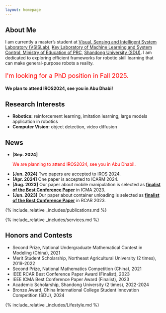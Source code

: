 ```yaml
---
layout: homepage
---
```


## About Me

I am currently a master’s student at [Visual, Sensing and Intelligent System Laboratory (VSISLab)](http://www.vsislab.com/), [Key Laboratory of Machine Learning and System Control, Ministry of Education of PRC](https://misc.sdu.edu.cn/), [Shandong University (SDU)](https://www.sdu.edu.cn/). I am dedicated to exploring efficient frameworks for robotic skill learning that can make general-purpose robots a reality.

<p style="color: red;font-size: 20px;">I'm looking for a PhD position in Fall 2025.</p>

**We plan to attend IROS2024, see you in Abu Dhabi!**

## Research Interests

- **Robotics:** reinforcement learning, imitation learning, large models application in robotics
- **Computer Vision:** object detection, video diffusion


## News
- **[Sep. 2024]** <p style="color: red;">We are planning to attend IROS2024, see you in Abu Dhabi!.</p>
- **[Jun. 2024]** Two papers are accepted to IROS 2024.
- **[Apr. 2024]** One paper is accepted to ICARM 2024.
- **[Aug. 2023]** Our paper about mobile manipulation is selected as [**finalist of the Best Conference Paper**](https://edisiondyli.github.io/assets/files/ICMA%202023%20AWARD.pdf) in ICMA 2023.
- **[Jun. 2023]** Our paper about container unloading is selected as [**finalist of the Best Conference Paper**](https://edisiondyli.github.io/assets/files/IEEE%20RCAR2023%20Best%20paper%20finalist.pdf) in RCAR 2023.

{% include_relative _includes/publications.md %}

{% include_relative _includes/services.md %}

## Honors and Contests
- Second Prize, National Undergraduate Mathematical Contest in Modeling (China), 2021
- Merit Student Scholarship, Northeast Agricultural University (2 times), 2019-2022
- Second Prize, National Mathematics Competition (China), 2021
- IEEE RCAR Best Conference Paper Award (Finalist), 2023
- IEEE ICMA Best Conference Paper Award (Finalist), 2023
- Academic Scholarship, Shandong University (2 times), 2022-2024
- Bronze Award, China International College Student Innovation Competition (SDU), 2024

{% include_relative _includes/Lifestyle.md %}


